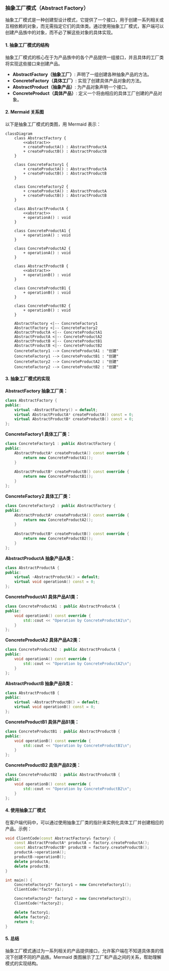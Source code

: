 ### 抽象工厂模式（Abstract Factory）

抽象工厂模式是一种创建型设计模式，它提供了一个接口，用于创建一系列相关或互相依赖的对象，而无需指定它们的具体类。通过使用抽象工厂模式，客户端可以创建产品族中的对象，而不必了解这些对象的具体实现。

#### 1. 抽象工厂模式的结构
抽象工厂模式的核心在于为产品族中的各个产品提供一组接口，并且具体的工厂类将实现这些接口来创建产品。

- **AbstractFactory（抽象工厂）**: 声明了一组创建各种抽象产品的方法。
- **ConcreteFactory（具体工厂）**: 实现了创建具体产品对象的方法。
- **AbstractProduct（抽象产品）**: 为产品对象声明一个接口。
- **ConcreteProduct（具体产品）**: 定义一个将由相应的具体工厂创建的产品对象。

#### 2. Mermaid 关系图
以下是抽象工厂模式的类图，用 Mermaid 表示：

```mermaid
classDiagram
    class AbstractFactory {
        <<abstract>>
        + createProductA() : AbstractProductA
        + createProductB() : AbstractProductB
    }

    class ConcreteFactory1 {
        + createProductA() : AbstractProductA
        + createProductB() : AbstractProductB
    }

    class ConcreteFactory2 {
        + createProductA() : AbstractProductA
        + createProductB() : AbstractProductB
    }

    class AbstractProductA {
        <<abstract>>
        + operationA() : void
    }

    class ConcreteProductA1 {
        + operationA() : void
    }

    class ConcreteProductA2 {
        + operationA() : void
    }

    class AbstractProductB {
        <<abstract>>
        + operationB() : void
    }

    class ConcreteProductB1 {
        + operationB() : void
    }

    class ConcreteProductB2 {
        + operationB() : void
    }

    AbstractFactory <|-- ConcreteFactory1
    AbstractFactory <|-- ConcreteFactory2
    AbstractProductA <|-- ConcreteProductA1
    AbstractProductA <|-- ConcreteProductA2
    AbstractProductB <|-- ConcreteProductB1
    AbstractProductB <|-- ConcreteProductB2
    ConcreteFactory1 --> ConcreteProductA1 : "创建"
    ConcreteFactory1 --> ConcreteProductB1 : "创建"
    ConcreteFactory2 --> ConcreteProductA2 : "创建"
    ConcreteFactory2 --> ConcreteProductB2 : "创建"
```

#### 3. 抽象工厂模式的实现

**AbstractFactory 抽象工厂类：**
```cpp
class AbstractFactory {
public:
    virtual ~AbstractFactory() = default;
    virtual AbstractProductA* createProductA() const = 0;
    virtual AbstractProductB* createProductB() const = 0;
};
```

**ConcreteFactory1 具体工厂类：**
```cpp
class ConcreteFactory1 : public AbstractFactory {
public:
    AbstractProductA* createProductA() const override {
        return new ConcreteProductA1();
    }
    
    AbstractProductB* createProductB() const override {
        return new ConcreteProductB1();
    }
};
```

**ConcreteFactory2 具体工厂类：**
```cpp
class ConcreteFactory2 : public AbstractFactory {
public:
    AbstractProductA* createProductA() const override {
        return new ConcreteProductA2();
    }
    
    AbstractProductB* createProductB() const override {
        return new ConcreteProductB2();
    }
};
```

**AbstractProductA 抽象产品A类：**
```cpp
class AbstractProductA {
public:
    virtual ~AbstractProductA() = default;
    virtual void operationA() const = 0;
};
```

**ConcreteProductA1 具体产品A1类：**
```cpp
class ConcreteProductA1 : public AbstractProductA {
public:
    void operationA() const override {
        std::cout << "Operation by ConcreteProductA1\n";
    }
};
```

**ConcreteProductA2 具体产品A2类：**
```cpp
class ConcreteProductA2 : public AbstractProductA {
public:
    void operationA() const override {
        std::cout << "Operation by ConcreteProductA2\n";
    }
};
```

**AbstractProductB 抽象产品B类：**
```cpp
class AbstractProductB {
public:
    virtual ~AbstractProductB() = default;
    virtual void operationB() const = 0;
};
```

**ConcreteProductB1 具体产品B1类：**
```cpp
class ConcreteProductB1 : public AbstractProductB {
public:
    void operationB() const override {
        std::cout << "Operation by ConcreteProductB1\n";
    }
};
```

**ConcreteProductB2 具体产品B2类：**
```cpp
class ConcreteProductB2 : public AbstractProductB {
public:
    void operationB() const override {
        std::cout << "Operation by ConcreteProductB2\n";
    }
};
```

#### 4. 使用抽象工厂模式
在客户端代码中，可以通过使用抽象工厂类的指针来实例化具体工厂并创建相应的产品。示例：

```cpp
void ClientCode(const AbstractFactory& factory) {
    const AbstractProductA* productA = factory.createProductA();
    const AbstractProductB* productB = factory.createProductB();
    productA->operationA();
    productB->operationB();
    delete productA;
    delete productB;
}

int main() {
    ConcreteFactory1* factory1 = new ConcreteFactory1();
    ClientCode(*factory1);

    ConcreteFactory2* factory2 = new ConcreteFactory2();
    ClientCode(*factory2);

    delete factory1;
    delete factory2;
    return 0;
}
```

#### 5. 总结
抽象工厂模式通过为一系列相关的产品提供接口，允许客户端在不知道具体类的情况下创建不同的产品族。Mermaid 类图展示了工厂和产品之间的关系，帮助理解模式的实现结构。

